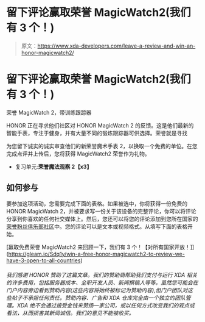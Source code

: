 # 留下评论赢取荣誉 MagicWatch2(我们有 3 个！)

> 原文：<https://www.xda-developers.com/leave-a-review-and-win-an-honor-magicwatch2/>

# 留下评论赢取荣誉 MagicWatch2(我们有 3 个！)

荣誉 MagicWatch 2，带训练跟踪器

HONOR 正在寻求他们社区对 HONOR MagicWatch 2 的反馈。这是他们最新的智能手表，专注于健身，并有大量不同的锻炼跟踪器可供选择。荣誉就是寻找

为您留下诚实的诚实审查他们的新荣誉魔术手表 2，以换取一个免费的单位。在您完成点评并上传后，您将获得 MagicWatch2 荣誉作为礼物。

*   复习单元:**荣誉魔法观察 2【x3】**

## 如何参与

要参加这项活动，您需要完成下面的表格。如果被选中，你将获得一份免费的 HONOR MagicWatch 2，并被要求写一份关于该设备的完整评论，你可以将评论分享到你喜欢的任何社交媒体上。然后，您还可以将您的评论添加到您所在国家的[荣誉粉丝俱乐部社区](https://www.hihonor.com/global/fansclub/)中。您的评论可以是文本或视频格式。从填写下面的表格开始。

[赢取免费荣誉 MagicWatch2 来回顾一下，我们有 3 个！【对所有国家开放！]](https://gleam.io/Sdq1y/win-a-free-honor-magicwatch2-to-review-we-have-3-open-to-all-countries)

###### 我们感谢 HONOR 赞助了这篇文章。我们的赞助商帮助我们支付与运行 XDA 相关的许多费用，包括服务器成本、全职开发人员、新闻撰稿人等等。虽然您可能会在门户内容旁边看到赞助内容(这些内容将始终被标记为赞助内容),但门户团队对这些帖子不承担任何责任。赞助内容、广告和 XDA 仓库完全由一个独立的团队管理。XDA 绝不会通过接受金钱来赞扬一家公司，或以任何方式改变我们的观点或看法，从而损害其新闻诚信。我们的意见不能被收买。